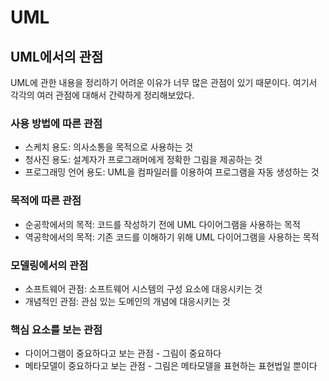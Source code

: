 # UML

## UML에서의 관점

UML에 관한 내용을 정리하기 어려운 이유가 너무 많은 관점이 있기 때문이다. 여기서 각각의 여러 관점에 대해서 간략하게 정리해보았다.

### 사용 방법에 따른 관점

- 스케치 용도: 의사소통을 목적으로 사용하는 것
- 청사진 용도: 설계자가 프로그래머에게 정확한 그림을 제공하는 것
- 프로그래밍 언어 용도: UML을 컴파일러를 이용하여 프로그램을 자동 생성하는 것

### 목적에 따른 관점

- 순공학에서의 목적: 코드를 작성하기 전에 UML 다이어그램을 사용하는 목적
- 역공학에서의 목적: 기존 코드를 이해하기 위해 UML 다이어그램을 사용하는 목적

### 모델링에서의 관점

- 소프트웨어 관점: 소프트웨어 시스템의 구성 요소에 대응시키는 것
- 개념적인 관점: 관심 있는 도메인의 개념에 대응시키는 것

### 핵심 요소를 보는 관점

- 다이어그램이 중요하다고 보는 관점 - 그림이 중요하다
- 메타모델이 중요하다고 보는 관점 - 그림은 메타모델을 표현하는 표현법일 뿐이다

